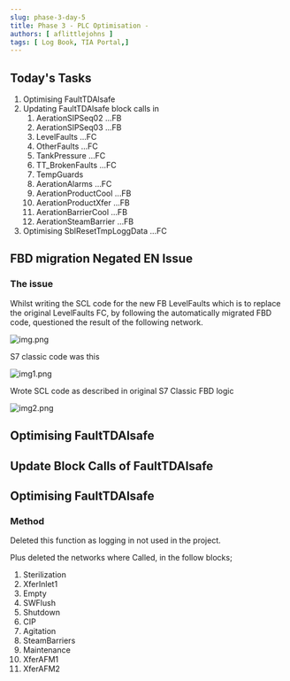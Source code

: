 ```yaml
---
slug: phase-3-day-5
title: Phase 3 - PLC Optimisation - 
authors: [ aflittlejohns ]
tags: [ Log Book, TIA Portal,]
---
```

## Today's Tasks
1. Optimising FaultTDAlsafe
2. Updating FaultTDAlsafe block calls in
   1. AerationSIPSeq02 ...FB
   2. AerationSIPSeq03 ...FB
   3. LevelFaults ...FC
   4. OtherFaults ...FC
   5. TankPressure ...FC
   6. TT_BrokenFaults ...FC
   7. TempGuards
   8. AerationAlarms ...FC
   9. AerationProductCool ...FB
   10. AerationProductXfer ...FB
   11. AerationBarrierCool ...FB
   12. AerationSteamBarrier ...FB
3. Optimising SblResetTmpLoggData ...FC
## FBD migration Negated EN Issue
<!-- truncate -->

### The issue

Whilst writing the SCL code for the new FB LevelFaults which is to replace the original LevelFaults FC, by following the 
automatically migrated FBD code, questioned the result of the following network.

![img.png](/img/2025/10/22/img.png)

S7 classic code was this

![img1.png](/img/2025/10/22/img1.png)

Wrote SCL code as described in original S7 Classic FBD logic

![img2.png](/img/2025/10/22/img2.png)

## Optimising FaultTDAlsafe

## Update Block Calls of FaultTDAlsafe

## Optimising FaultTDAlsafe

### Method

Deleted this function as logging in not used in the project.

Plus deleted the networks where Called, in the follow blocks;
1. Sterilization
2. XferInlet1
3. Empty
4. SWFlush
5. Shutdown
6. CIP
7. Agitation
8. SteamBarriers
9. Maintenance
10. XferAFM1
11. XferAFM2
